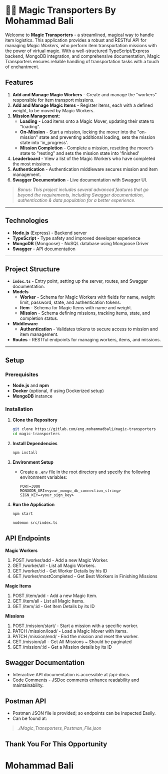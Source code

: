 # 🌠🌠 Magic Transporters By Mohammad Bali

Welcome to **Magic Transporters** - a streamlined, magical way to handle item logistics. This application provides a robust and RESTful API for managing *Magic Workers*, who perform item transportation missions with the power of virtual magic. With a well-structured TypeScript/Express backend, MongoDB integration, and comprehensive documentation, Magic Transporters ensures reliable handling of transportation tasks with a touch of enchantment.

## Features

1. **Add and Manage Magic Workers** - Create and manage the "workers" responsible for item transport missions.
2. **Add and Manage Magic Items** - Register items, each with a defined weight, to be moved by Magic Workers.
3. **Mission Management**:
    - **Loading** - Load items onto a Magic Mover, updating their state to "loading".
    - **On-Mission** - Start a mission, locking the mover into the "on-mission" state and preventing additional loading, sets the mission state into 'in_progress'.
    - **Mission Completion** - Complete a mission, resetting the mover’s state to "resting" and sets the mission state into 'finished'
4. **Leaderboard** - View a list of the Magic Workers who have completed the most missions.
5. **Authentication** - Authentication middleware secures mission and item management.
6. **Swagger Documentation** - Live documentation with Swagger UI.

> *Bonus: This project includes several advanced features that go beyond the requirements, including Swagger documentation, authentication & data population for a better experience.*

---

## Technologies

- **Node.js** (Express) - Backend server
- **TypeScript** - Type safety and improved developer experience
- **MongoDB** (Mongoose) - NoSQL database using Mongoose Driver
- **Swagger** - API documentation

---

## Project Structure

- **`index.ts`** - Entry point, setting up the server, routes, and Swagger documentation.
- **Models**
    - **Worker** - Schema for Magic Workers with fields for name, weight limit, password, state, and authentication tokens.
    - **Item** - Schema for Magic Items with name and weight.
    - **Mission** - Schema defining missions, tracking items, state, and completion status.
- **Middleware**
    - **Authentication** - Validates tokens to secure access to mission and item management.
- **Routes** - RESTful endpoints for managing workers, items, and missions.

---

## Setup

### Prerequisites
- **Node.js** and **npm**
- **Docker** (optional, if using Dockerized setup)
- **MongoDB** instance

### Installation

1. **Clone the Repository**
    ```bash
    git clone https://gitlab.com/eng.mohammadbali/magic-transporters
    cd magic-transporters
    ```

2. **Install Dependencies**
    ```bash
    npm install
    ```

3. **Environment Setup**
    - Create a `.env` file in the root directory and specify the following environment variables:
      ```plaintext
      PORT=3000
      MONGODB_URI=<your_mongo_db_connection_string>
      SIGN_KEY=<your_sign_key>
      ```

4. **Run the Application**
   ```bash
   npm start
   ```
   
   ```bash
   nodemon src/index.ts
   ```

## API Endpoints

**Magic Workers**

1. POST /worker/add - Add a new Magic Worker.
2. GET /worker/all - List all Magic Workers. 
3. GET /worker/:id - Get Worker Details by his ID
4. GET /worker/mostCompleted - Get Best Workers in Finishing Missions

**Magic Items**

1. POST /item/add - Add a new Magic Item.
2. GET /item/all - List all Magic Items.
3. GET /item/:id - Get Item Details by its ID

**Missions**

1. POST /mission/start/ - Start a mission with a specific worker.
2. PATCH /mission/load/ - Load a Magic Mover with items. 
3. PATCH /mission/end/ - End the mission and reset the worker.
4. GET /mission/all - Get All Missions ~ Should be paginated
5. GET /mission/:id - Get a Mission details by its ID

## Swagger Documentation
- Interactive API documentation is accessible at /api-docs.
- Code Comments - JSDoc comments enhance readability and maintainability.

## Postman API
- Postman JSON file is provided; so endpoints can be inspected Easily.
- Can be found at:
> *./Magic_Transporters_Postman_File.json*

## Thank You For This Opportunity
# Mohammad Bali

   
